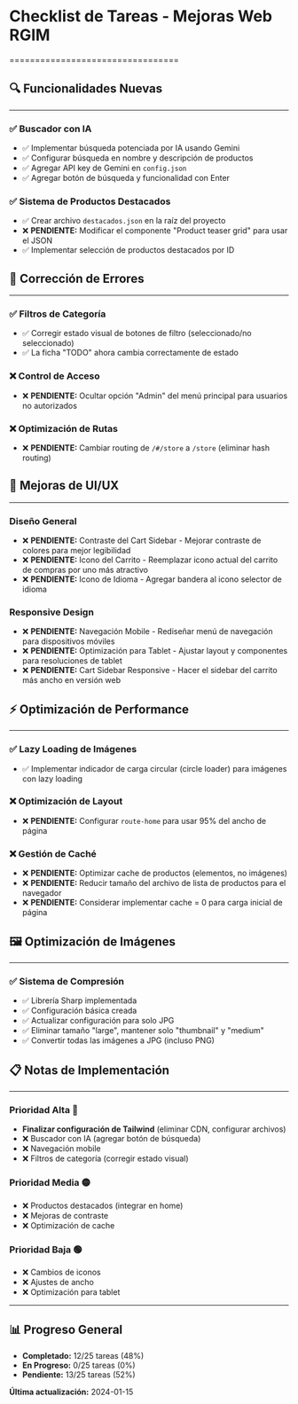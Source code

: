 # Checklist de Tareas - Mejoras Web RGIM
=================================

## 🔍 Funcionalidades Nuevas
-------------------------

### ✅ **Buscador con IA**
- ✅ Implementar búsqueda potenciada por IA usando Gemini
- ✅ Configurar búsqueda en nombre y descripción de productos
- ✅ Agregar API key de Gemini en `config.json`
- ✅ Agregar botón de búsqueda y funcionalidad con Enter

### ✅ **Sistema de Productos Destacados**
- ✅ Crear archivo `destacados.json` en la raíz del proyecto
- ❌ **PENDIENTE:** Modificar el componente "Product teaser grid" para usar el JSON
- ✅ Implementar selección de productos destacados por ID

## 🐛 Corrección de Errores
------------------------

### ✅ **Filtros de Categoría**
- ✅ Corregir estado visual de botones de filtro (seleccionado/no seleccionado)
- ✅ La ficha "TODO" ahora cambia correctamente de estado

### ❌ **Control de Acceso**
- ❌ **PENDIENTE:** Ocultar opción "Admin" del menú principal para usuarios no autorizados

### ❌ **Optimización de Rutas**
- ❌ **PENDIENTE:** Cambiar routing de `/#/store` a `/store` (eliminar hash routing)

## 🎨 Mejoras de UI/UX
-------------------

### Diseño General
- ❌ **PENDIENTE:** Contraste del Cart Sidebar - Mejorar contraste de colores para mejor legibilidad
- ❌ **PENDIENTE:** Icono del Carrito - Reemplazar icono actual del carrito de compras por uno más atractivo
- ❌ **PENDIENTE:** Icono de Idioma - Agregar bandera al icono selector de idioma

### Responsive Design
- ❌ **PENDIENTE:** Navegación Mobile - Rediseñar menú de navegación para dispositivos móviles
- ❌ **PENDIENTE:** Optimización para Tablet - Ajustar layout y componentes para resoluciones de tablet
- ❌ **PENDIENTE:** Cart Sidebar Responsive - Hacer el sidebar del carrito más ancho en versión web

## ⚡ Optimización de Performance
-----------------------------

### ✅ **Lazy Loading de Imágenes**
- ✅ Implementar indicador de carga circular (circle loader) para imágenes con lazy loading

### ❌ **Optimización de Layout**
- ❌ **PENDIENTE:** Configurar `route-home` para usar 95% del ancho de página

### ❌ **Gestión de Caché**
- ❌ **PENDIENTE:** Optimizar cache de productos (elementos, no imágenes)
- ❌ **PENDIENTE:** Reducir tamaño del archivo de lista de productos para el navegador
- ❌ **PENDIENTE:** Considerar implementar cache = 0 para carga inicial de página

## 🖼️ Optimización de Imágenes
-----------------------------

### ✅ **Sistema de Compresión**
- ✅ Librería Sharp implementada
- ✅ Configuración básica creada
- ✅ Actualizar configuración para solo JPG
- ✅ Eliminar tamaño "large", mantener solo "thumbnail" y "medium"
- ✅ Convertir todas las imágenes a JPG (incluso PNG)

## 📋 Notas de Implementación
--------------------------

### Prioridad Alta 🔴
- **Finalizar configuración de Tailwind** (eliminar CDN, configurar archivos)
- ❌ Buscador con IA (agregar botón de búsqueda)
- ❌ Navegación mobile
- ❌ Filtros de categoría (corregir estado visual)

### Prioridad Media 🟡
- ❌ Productos destacados (integrar en home)
- ❌ Mejoras de contraste
- ❌ Optimización de cache

### Prioridad Baja 🟢
- ❌ Cambios de iconos
- ❌ Ajustes de ancho
- ❌ Optimización para tablet

---

## 📊 Progreso General
- **Completado:** 12/25 tareas (48%)
- **En Progreso:** 0/25 tareas (0%)
- **Pendiente:** 13/25 tareas (52%)

**Última actualización:** 2024-01-15